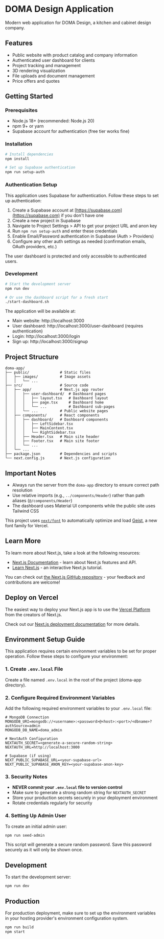 # DOMA Design Application

Modern web application for DOMA Design, a kitchen and cabinet design company.

## Features

- Public website with product catalog and company information
- Authenticated user dashboard for clients
- Project tracking and management
- 3D rendering visualization
- File uploads and document management
- Price offers and quotes

## Getting Started

### Prerequisites

- Node.js 18+ (recommended: Node.js 20)
- npm 9+ or yarn
- Supabase account for authentication (free tier works fine)

### Installation

```bash
# Install dependencies
npm install

# Set up Supabase authentication
npm run setup-auth
```

### Authentication Setup

This application uses Supabase for authentication. Follow these steps to set up authentication:

1. Create a Supabase account at [https://supabase.com](https://supabase.com) if you don't have one
2. Create a new project in Supabase
3. Navigate to Project Settings > API to get your project URL and anon key
4. Run `npm run setup-auth` and enter these credentials
5. Enable Email/Password authentication in Supabase (Auth > Providers)
6. Configure any other auth settings as needed (confirmation emails, OAuth providers, etc.)

The user dashboard is protected and only accessible to authenticated users.

### Development

```bash
# Start the development server
npm run dev

# Or use the dashboard script for a fresh start
./start-dashboard.sh
```

The application will be available at:
- Main website: http://localhost:3000
- User dashboard: http://localhost:3000/user-dashboard (requires authentication)
- Login: http://localhost:3000/login
- Sign up: http://localhost:3000/signup

## Project Structure

```
doma-app/
├── public/              # Static files
│   ├── images/          # Image assets
│   │   └── ...
├── src/                 # Source code
│   ├── app/             # Next.js app router
│   │   ├── user-dashboard/  # Dashboard pages
│   │   │   ├── layout.tsx   # Dashboard layout
│   │   │   ├── page.tsx     # Dashboard home
│   │   │   └── ...          # Dashboard sub-pages
│   │   └── ...          # Public website pages
│   ├── components/      # React components
│   │   ├── dashboard/   # Dashboard components
│   │   │   ├── LeftSidebar.tsx
│   │   │   ├── MainContent.tsx
│   │   │   └── RightSidebar.tsx
│   │   ├── Header.tsx   # Main site header
│   │   ├── Footer.tsx   # Main site footer
│   │   └── ...
│   └── ...
├── package.json         # Dependencies and scripts
└── next.config.js       # Next.js configuration
```

## Important Notes

- Always run the server from the `doma-app` directory to ensure correct path resolution
- Use relative imports (e.g., `../components/Header`) rather than path aliases (`@/components/Header`)
- The dashboard uses Material UI components while the public site uses Tailwind CSS

This project uses [`next/font`](https://nextjs.org/docs/app/building-your-application/optimizing/fonts) to automatically optimize and load [Geist](https://vercel.com/font), a new font family for Vercel.

## Learn More

To learn more about Next.js, take a look at the following resources:

- [Next.js Documentation](https://nextjs.org/docs) - learn about Next.js features and API.
- [Learn Next.js](https://nextjs.org/learn) - an interactive Next.js tutorial.

You can check out [the Next.js GitHub repository](https://github.com/vercel/next.js) - your feedback and contributions are welcome!

## Deploy on Vercel

The easiest way to deploy your Next.js app is to use the [Vercel Platform](https://vercel.com/new?utm_medium=default-template&filter=next.js&utm_source=create-next-app&utm_campaign=create-next-app-readme) from the creators of Next.js.

Check out our [Next.js deployment documentation](https://nextjs.org/docs/app/building-your-application/deploying) for more details.

## Environment Setup Guide

This application requires certain environment variables to be set for proper operation. Follow these steps to configure your environment:

### 1. Create `.env.local` File

Create a file named `.env.local` in the root of the project (doma-app directory).

### 2. Configure Required Environment Variables

Add the following required environment variables to your `.env.local` file:

```
# MongoDB Connection
MONGODB_URI=mongodb://<username>:<password>@<host>:<port>/<dbname>?authSource=admin
MONGODB_DB_NAME=doma_admin

# NextAuth Configuration
NEXTAUTH_SECRET=<generate-a-secure-random-string>
NEXTAUTH_URL=http://localhost:3000

# Supabase (if using)
NEXT_PUBLIC_SUPABASE_URL=<your-supabase-url>
NEXT_PUBLIC_SUPABASE_ANON_KEY=<your-supabase-anon-key>
```

### 3. Security Notes

- **NEVER commit your `.env.local` file to version control**
- Make sure to generate a strong random string for `NEXTAUTH_SECRET`
- Store your production secrets securely in your deployment environment
- Rotate credentials regularly for security

### 4. Setting Up Admin User

To create an initial admin user:

```bash
npm run seed-admin
```

This script will generate a secure random password. Save this password securely as it will only be shown once.

## Development

To start the development server:

```bash
npm run dev
```

## Production

For production deployment, make sure to set up the environment variables in your hosting provider's environment configuration system.

```bash
npm run build
npm start
```
